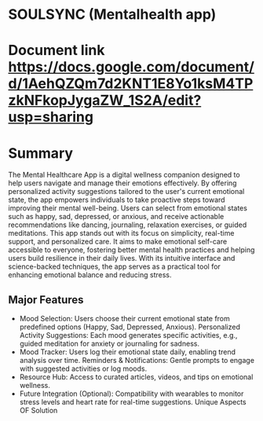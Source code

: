 # SOULSYNC (Mentalhealth app)
# Document link https://docs.google.com/document/d/1AehQZQm7d2KNT1E8Yo1ksM4TPzkNFkopJygaZW_1S2A/edit?usp=sharing

# Summary
The Mental Healthcare App is a digital wellness companion designed to help users navigate and manage their emotions effectively. By offering personalized activity suggestions tailored to the user's current emotional state, the app empowers individuals to take proactive steps toward improving their mental well-being. Users can select from emotional states such as happy, sad, depressed, or anxious, and receive actionable recommendations like dancing, journaling, relaxation exercises, or guided meditations.
This app stands out with its focus on simplicity, real-time support, and personalized care. It aims to make emotional self-care accessible to everyone, fostering better mental health practices and helping users build resilience in their daily lives. With its intuitive interface and science-backed techniques, the app serves as a practical tool for enhancing emotional balance and reducing stress.

## Major Features
- Mood Selection:
Users choose their current emotional state from predefined options (Happy, Sad, Depressed, Anxious).
Personalized Activity Suggestions:
Each mood generates specific activities, e.g., guided meditation for anxiety or journaling for sadness.
- Mood Tracker:
Users log their emotional state daily, enabling trend analysis over time.
Reminders & Notifications:
Gentle prompts to engage with suggested activities or log moods.
- Resource Hub:
Access to curated articles, videos, and tips on emotional wellness.
- Future Integration (Optional):
Compatibility with wearables to monitor stress levels and heart rate for real-time suggestions.
Unique Aspects OF Solution



